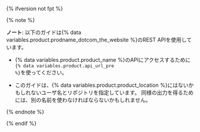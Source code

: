 {% ifversion not fpt %}

{% note %}

**ノート**: 以下のガイドは{% data variables.product.prodname_dotcom_the_website %}のREST APIを使用しています。

- {% data variables.product.product_name %}のAPIにアクセスするために<code>{% data variables.product.api_url_pre %}</code>を使ってください。

- このガイドは、{% data variables.product.product_location %}にはないかもしれないユーザ名とリポジトリを指定しています。 同様の出力を得るためには、別の名前を使わなければならないかもしれません。

{% endnote %}

{% endif %}
